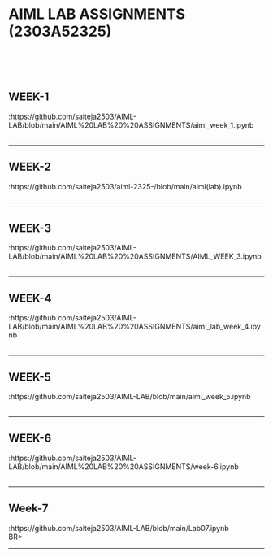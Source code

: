  <H1>AIML LAB ASSIGNMENTS (2303A52325)</H1>
 <BR><BR>
 <BR>
 
 <H2>WEEK-1</H2>:https://github.com/saiteja2503/AIML-LAB/blob/main/AIML%20LAB%20%20ASSIGNMENTS/aiml_week_1.ipynb
<BR><BR>
<HR>

 <H2>WEEK-2</H2>:https://github.com/saiteja2503/aiml-2325-/blob/main/aiml(lab).ipynb
<BR><BR>
<HR>

<H2>WEEK-3</H2>:https://github.com/saiteja2503/AIML-LAB/blob/main/AIML%20LAB%20%20ASSIGNMENTS/AIML_WEEK_3.ipynb
<BR><BR>
<HR>

<H2>WEEK-4</H2>:https://github.com/saiteja2503/AIML-LAB/blob/main/AIML%20LAB%20%20ASSIGNMENTS/aiml_lab_week_4.ipynb
<BR><BR>
<HR>

<H2>WEEK-5</H2>:https://github.com/saiteja2503/AIML-LAB/blob/main/aiml_week_5.ipynb
<BR><BR>
<HR>

<H2>WEEK-6</H2>:https://github.com/saiteja2503/AIML-LAB/blob/main/AIML%20LAB%20%20ASSIGNMENTS/week-6.ipynb
<BR><BR>
<HR>

<H2>Week-7</H2>:https://github.com/saiteja2503/AIML-LAB/blob/main/Lab07.ipynb
<BR>BR>
<HR>


